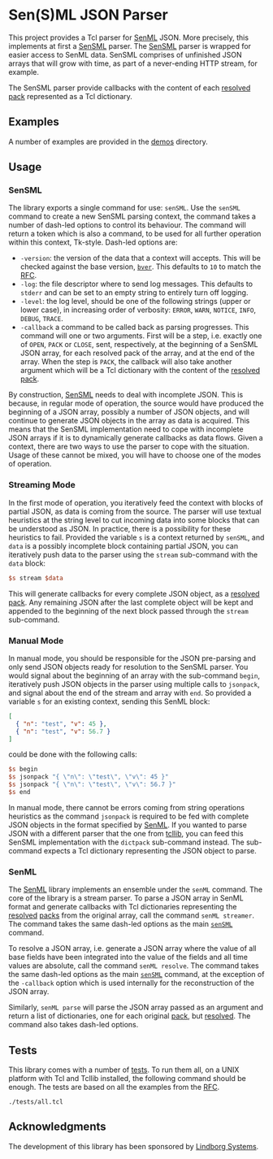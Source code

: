 # Sen(S)ML JSON Parser

This project provides a Tcl parser for [SenML] JSON. More precisely, this
implements at first a [SenSML] parser. The [SenSML] parser is wrapped for easier
access to SenML data. SenSML comprises of unfinished JSON arrays that will grow
with time, as part of a never-ending HTTP stream, for example.

The SenSML parser provide callbacks with the content of each [resolved][resolve]
[pack] represented as a Tcl dictionary.

  [SenML]: https://tools.ietf.org/html/rfc8428
  [SenSML]: https://tools.ietf.org/html/rfc8428#section-4.8
  [resolve]: https://tools.ietf.org/html/rfc8428#section-5.1.4
  [pack]: https://tools.ietf.org/html/rfc8428#section-3

## Examples

A number of examples are provided in the [demos] directory.

  [demos]: ./demos/

## Usage

### SenSML

The library exports a single command for use: `senSML`. Use the `senSML` command
to create a new SenSML parsing context, the command takes a number of dash-led
options to control its behaviour. The command will return a token which is also
a command, to be used for all further operation within this context, Tk-style.
Dash-led options are:

* `-version`: the version of the data that a context will accepts. This will be
  checked against the base version, [`bver`][bver]. This defaults to `10` to
  match the [RFC][SenML].
* `-log`: the file descriptor where to send log messages. This defaults to
  `stderr` and can be set to an empty string to entirely turn off logging.
* `-level`: the log level, should be one of the following strings (upper or
  lower case), in increasing order of verbosity: `ERROR`, `WARN`, `NOTICE`,
  `INFO`, `DEBUG`, `TRACE`.
* `-callback` a command to be called back as parsing progresses. This command
  will one or two arguments. First will be a step, i.e. exactly one of `OPEN`,
  `PACK` or `CLOSE`, sent, respectively, at the beginning of a SenSML JSON
  array, for each resolved pack of the array, and at the end of the array. When
  the step is `PACK`, the callback will also take another argument which will be
  a Tcl dictionary with the content of the [resolved][resolve] [pack].

By construction, [SenSML] needs to deal with incomplete JSON. This is because,
in regular mode of operation, the source would have produced the beginning of a
JSON array, possibly a number of JSON objects, and will continue to generate
JSON objects in the array as data is acquired. This means that the SenSML
implementation need to cope with incomplete JSON arrays if it is to dynamically
generate callbacks as data flows. Given a context, there are two ways to use the
parser to cope with the situation. Usage of these cannot be mixed, you will have
to choose one of the modes of operation.

  [bver]: https://tools.ietf.org/html/rfc8428#section-4.4

### Streaming Mode

In the first mode of operation, you iteratively feed the context with blocks of
partial JSON, as data is coming from the source. The parser will use textual
heuristics at the string level to cut incoming data into some blocks that can be
understood as JSON. In practice, there is a possibility for these heuristics to
fail. Provided the variable `s` is a context returned by `senSML`, and `data` is
a possibly incomplete block containing partial JSON, you can iteratively push
data to the parser using the `stream` sub-command with the `data` block:

```tcl
$s stream $data
```

This will generate callbacks for every complete JSON object, as a
[resolved][resolve] [pack]. Any remaining JSON after the last complete object
will be kept and appended to the beginning of the next block passed through the
`stream` sub-command.

### Manual Mode

In manual mode, you should be responsible for the JSON pre-parsing and only send
JSON objects ready for resolution to the SenSML parser. You would signal about
the beginning of an array with the sub-command `begin`, iteratively push JSON
objects in the parser using multiple calls to `jsonpack`, and signal about the
end of the stream and array with `end`. So provided a variable `s` for an
existing context, sending this SenML block:

```json
[
  { "n": "test", "v": 45 },
  { "n": "test", "v": 56.7 }
]
```

could be done with the following calls:

```tcl
$s begin
$s jsonpack "{ \"n\": \"test\", \"v\": 45 }"
$s jsonpack "{ \"n\": \"test\", \"v\": 56.7 }"
$s end
```

In manual mode, there cannot be errors coming from string operations heuristics
as the command `jsonpack` is required to be fed with complete JSON objects in
the format specified by [SenML]. If you wanted to parse JSON with a different
parser that the one from [tcllib], you can feed this SenSML implementation with
the `dictpack` sub-command instead. The sub-command expects a Tcl dictionary
representing the JSON object to parse.

  [tcllib]: https://core.tcl-lang.org/tcllib/doc/trunk/embedded/md/tcllib/files/modules/json/json.md

### SenML

The [SenML] library implements an ensemble under the `senML` command. The core
of the library is a stream parser. To parse a JSON array in SenML format and
generate callbacks with Tcl dictionaries representing the [resolved][resolve]
[packs][pack] from the original array, call the command `senML streamer`. The
command takes the same dash-led options as the main [`senSML`](#sensml) command.

To resolve a JSON array, i.e. generate a JSON array where the value of all base
fields have been integrated into the value of the fields and all time values are
absolute, call the command `senML resolve`. The command takes the same dash-led
options as the main [`senSML`](#sensml) command, at the exception of the
`-callback` option which is used internally for the reconstruction of the JSON
array.

Similarly, `senML parse` will parse the JSON array passed as an argument and
return a list of dictionaries, one for each original [pack], but
[resolved][resolve]. The command also takes dash-led options.

## Tests

This library comes with a number of [tests]. To run them all, on a UNIX platform
with Tcl and Tcllib installed, the following command should be enough. The tests
are based on all the examples from the [RFC][SenML].

```shell
./tests/all.tcl
```

  [tests]: ./tests/

## Acknowledgments

The development of this library has been sponsored by
[Lindborg Systems](http://lsys.se/).
